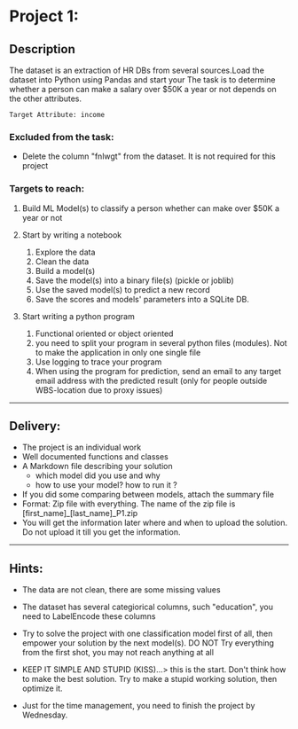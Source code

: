 # Project 1: 

## Description

The dataset is an extraction of HR DBs from several sources.Load the dataset into Python using Pandas and start your 
The task is to determine whether a person can make a salary over $50K a year or not depends on the other attributes.

    Target Attribute: income

### Excluded from the task:
-   Delete the column "fnlwgt" from the dataset. It is not required for this project
   

### Targets to reach:
1. Build ML Model(s) to classify a person whether can make over $50K a year or not
2. Start by writing a notebook 
   1. Explore the data
   2. Clean the data
   3. Build a model(s)
   4. Save the model(s) into a binary file(s) (pickle or joblib)
   5. Use the saved model(s) to predict a new record
   6. Save the scores and models' parameters into a SQLite DB.


3. Start writing a python program
   1. Functional oriented or object oriented
   2. you need to split your program in several python files (modules). Not to make the application in only one single file
   3. Use logging to trace your program 
   4. When using the program for prediction, send an email to any target email address with the predicted result (only for people outside WBS-location due to proxy issues)



___
## Delivery:
- The project is an individual work
- Well documented functions and classes
- A Markdown file describing your solution 
  - which model did you use and why
  - how to use your model? how to run it ?
- If you did some comparing between models, attach the summary file  
- Format: Zip file with everything. The name of the zip file is [first_name]_[last_name]_P1.zip
- You will get the information later where and when to upload the solution. Do not upload it till you get the information.

___
## Hints:
- The data are not clean, there are some missing values
- The dataset has several categiorical columns, such "education", you need to LabelEncode these columns
- Try to solve the project with one classification model first of all, then empower your solution by the next model(s). DO NOT Try everything from the first shot, you may not reach anything at all

- KEEP IT SIMPLE AND STUPID (KISS)...> this is the start. Don't think how to make the best solution. Try to make a stupid working solution, then optimize it.
- Just for the time management, you need to finish the project by Wednesday.
